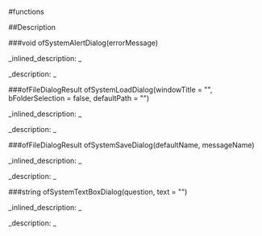 #functions

##Description





<!----------------------------------------------------------------------------->

###void ofSystemAlertDialog(errorMessage)

<!--
_syntax: ofSystemAlertDialog(errorMessage)_
_name: ofSystemAlertDialog_
_returns: void_
_returns_description: _
_parameters: string errorMessage_
_version_started: _
_version_deprecated: _
_summary: _
_constant: False_
_static: False_
_visible: True_
_advanced: False_
-->

_inlined_description: _







_description: _







<!----------------------------------------------------------------------------->

###ofFileDialogResult ofSystemLoadDialog(windowTitle = "", bFolderSelection = false, defaultPath = "")

<!--
_syntax: ofSystemLoadDialog(windowTitle = "", bFolderSelection = false, defaultPath = "")_
_name: ofSystemLoadDialog_
_returns: ofFileDialogResult_
_returns_description: _
_parameters: string windowTitle="", bool bFolderSelection=false, string defaultPath=""_
_version_started: _
_version_deprecated: _
_summary: _
_constant: False_
_static: False_
_visible: True_
_advanced: False_
-->

_inlined_description: _







_description: _







<!----------------------------------------------------------------------------->

###ofFileDialogResult ofSystemSaveDialog(defaultName, messageName)

<!--
_syntax: ofSystemSaveDialog(defaultName, messageName)_
_name: ofSystemSaveDialog_
_returns: ofFileDialogResult_
_returns_description: _
_parameters: string defaultName, string messageName_
_version_started: _
_version_deprecated: _
_summary: _
_constant: False_
_static: False_
_visible: True_
_advanced: False_
-->

_inlined_description: _







_description: _







<!----------------------------------------------------------------------------->

###string ofSystemTextBoxDialog(question, text = "")

<!--
_syntax: ofSystemTextBoxDialog(question, text = "")_
_name: ofSystemTextBoxDialog_
_returns: string_
_returns_description: _
_parameters: string question, string text=""_
_version_started: _
_version_deprecated: _
_summary: _
_constant: False_
_static: False_
_visible: True_
_advanced: False_
-->

_inlined_description: _







_description: _







<!----------------------------------------------------------------------------->

